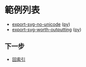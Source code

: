 

# 範例列表

* [export-svg-no-unicode](https://github.com/samwhelp/note-about-fontforge/tree/gh-pages/ubuntu/18.04/demo/native/case/export-svg-no-unicode) ([py](https://github.com/samwhelp/note-about-fontforge/tree/gh-pages/ubuntu/18.04/demo/python/case/export-svg-no-unicode))
* [export-svg-worth-outputting](https://github.com/samwhelp/note-about-fontforge/tree/gh-pages/ubuntu/18.04/demo/native/case/export-svg-worth-outputting) ([py](https://github.com/samwhelp/note-about-fontforge/tree/gh-pages/ubuntu/18.04/demo/python/case/export-svg-worth-outputting))


## 下一步

* [回索引](all.md)
